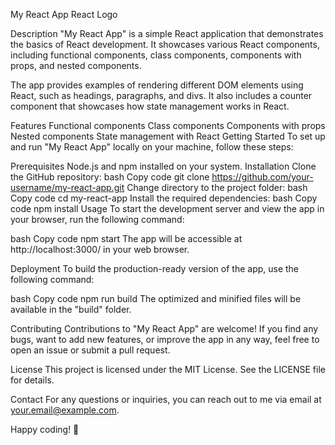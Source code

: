 My React App
React Logo

Description
"My React App" is a simple React application that demonstrates the basics of React development. It showcases various React components, including functional components, class components, components with props, and nested components.

The app provides examples of rendering different DOM elements using React, such as headings, paragraphs, and divs. It also includes a counter component that showcases how state management works in React.

Features
Functional components
Class components
Components with props
Nested components
State management with React
Getting Started
To set up and run "My React App" locally on your machine, follow these steps:

Prerequisites
Node.js and npm installed on your system.
Installation
Clone the GitHub repository:
bash
Copy code
git clone https://github.com/your-username/my-react-app.git
Change directory to the project folder:
bash
Copy code
cd my-react-app
Install the required dependencies:
bash
Copy code
npm install
Usage
To start the development server and view the app in your browser, run the following command:

bash
Copy code
npm start
The app will be accessible at http://localhost:3000/ in your web browser.

Deployment
To build the production-ready version of the app, use the following command:

bash
Copy code
npm run build
The optimized and minified files will be available in the "build" folder.

Contributing
Contributions to "My React App" are welcome! If you find any bugs, want to add new features, or improve the app in any way, feel free to open an issue or submit a pull request.

License
This project is licensed under the MIT License. See the LICENSE file for details.

Contact
For any questions or inquiries, you can reach out to me via email at your.email@example.com.

Happy coding! 🚀
